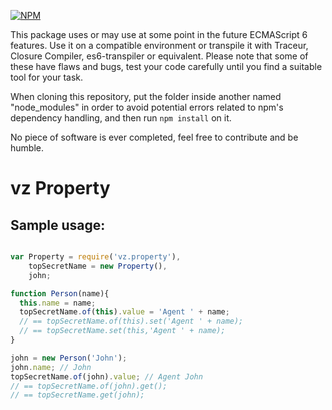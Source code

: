 [![NPM](https://nodei.co/npm/vz.property.png?downloads=true)](https://nodei.co/npm/vz.property/)

This package uses or may use at some point in the future ECMAScript 6 features. Use it on a compatible environment or transpile it with Traceur, Closure Compiler, es6-transpiler or equivalent. Please note that some of these have flaws and bugs, test your code carefully until you find a suitable tool for your task.

When cloning this repository, put the folder inside another named "node_modules" in order to avoid potential errors related to npm's dependency handling, and then run `npm install` on it.

No piece of software is ever completed, feel free to contribute and be humble.

# vz Property

## Sample usage:

```javascript

var Property = require('vz.property'),
    topSecretName = new Property(),
    john;

function Person(name){
  this.name = name;
  topSecretName.of(this).value = 'Agent ' + name;
  // == topSecretName.of(this).set('Agent ' + name);
  // == topSecretName.set(this,'Agent ' + name);
}

john = new Person('John');
john.name; // John
topSecretName.of(john).value; // Agent John
// == topSecretName.of(john).get();
// == topSecretName.get(john);

```

